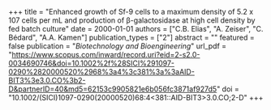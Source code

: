 +++
title = "Enhanced growth of Sf-9 cells to a maximum density of 5.2 x 107 cells per mL and production of β-galactosidase at high cell density by fed batch culture"
date = 2000-01-01
authors = ["C.B. Elias", "A. Zeiser", "C. Bédard", "A.A. Kamen"]
publication_types = ["2"]
abstract = ""
featured = false
publication = "*Biotechnology and Bioengineering*"
url_pdf = "https://www.scopus.com/inward/record.uri?eid=2-s2.0-0034690746&doi=10.1002%2f%28SICI%291097-0290%2820000520%2968%3a4%3c381%3a%3aAID-BIT3%3e3.0.CO%3b2-D&partnerID=40&md5=62153c9905821e6b056fc3871af927d5"
doi = "10.1002/(SICI)1097-0290(20000520)68:4<381::AID-BIT3>3.0.CO;2-D"
+++

